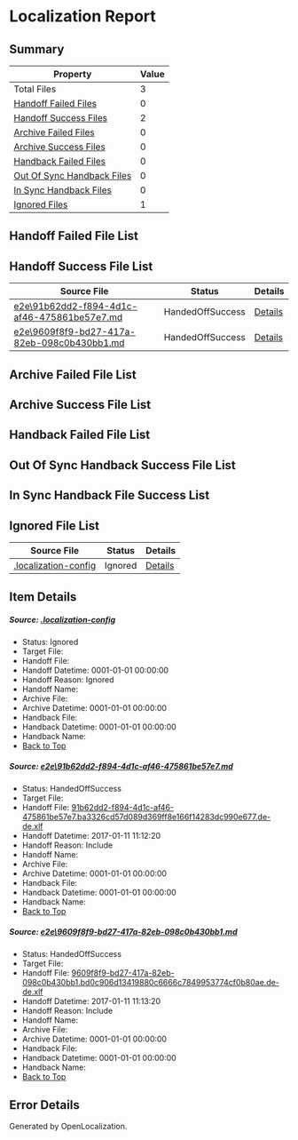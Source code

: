 # <a name='report-top'></a> Localization Report

## Summary
 Property | Value 
 -------- | ----- 
 Total Files | 3
[ Handoff Failed Files ](#handoff-failed-list)| 0
[ Handoff Success Files ](#handoff-success-list)| 2
[ Archive Failed Files ](#archive-failed-list)| 0
[ Archive Success Files ](#archive-success-list)| 0
[ Handback Failed Files ](#handback-failed-list)| 0
[ Out Of Sync Handback Files ](#outofsync-handback-success-list)| 0
[ In Sync Handback Files ](#insync-handback-success-list)| 0
[ Ignored Files ](#ignored-list)| 1

## <a name='handoff-failed-list'></a> Handoff Failed File List

## <a name='handoff-success-list'></a> Handoff Success File List
 Source File | Status | Details 
 ----------- | ------ | ------- 
 [e2e\91b62dd2-f894-4d1c-af46-475861be57e7.md](https://github.com/OpenLocalizationTestOrg/ol-test0/blob/662c118456b568a0d230b4a7e41ee640e0cf629c/e2e/91b62dd2-f894-4d1c-af46-475861be57e7.md) | HandedOffSuccess | [Details](#842ecf3affb5858689efc60cf426495ebb5a1b061)
 [e2e\9609f8f9-bd27-417a-82eb-098c0b430bb1.md](https://github.com/OpenLocalizationTestOrg/ol-test0/blob/662c118456b568a0d230b4a7e41ee640e0cf629c/e2e/9609f8f9-bd27-417a-82eb-098c0b430bb1.md) | HandedOffSuccess | [Details](#de4b5327e1a400275dda376efb1f1bdec11adcf62)

## <a name='archive-failed-list'></a> Archive Failed File List

## <a name='archive-success-list'></a> Archive Success File List

## <a name='handback-failed-list'></a> Handback Failed File List

## <a name='outofsync-handback-success-list'></a> Out Of Sync Handback Success File List

## <a name='insync-handback-success-list'></a> In Sync Handback File Success List

## <a name='ignored-list'></a> Ignored File List
 Source File | Status | Details 
 ----------- | ------ | ------- 
 [.localization-config](https://github.com/OpenLocalizationTestOrg/ol-test0/blob/662c118456b568a0d230b4a7e41ee640e0cf629c/.localization-config) | Ignored | [Details](#cb0632cf59c1387fc1742bfb9fa3c47f87e2e5c90)

## Item Details
##### <a name='cb0632cf59c1387fc1742bfb9fa3c47f87e2e5c90'></a> Source: [.localization-config](https://github.com/OpenLocalizationTestOrg/ol-test0/blob/662c118456b568a0d230b4a7e41ee640e0cf629c/.localization-config)
* Status: Ignored
* Target File: 
* Handoff File: 
* Handoff Datetime: 0001-01-01 00:00:00
* Handoff Reason: Ignored
* Handoff Name: 
* Archive File: 
* Archive Datetime: 0001-01-01 00:00:00
* Handback File: 
* Handback Datetime: 0001-01-01 00:00:00
* Handback Name: 
* [Back to Top](#report-top)

##### <a name='842ecf3affb5858689efc60cf426495ebb5a1b061'></a> Source: [e2e\91b62dd2-f894-4d1c-af46-475861be57e7.md](https://github.com/OpenLocalizationTestOrg/ol-test0/blob/662c118456b568a0d230b4a7e41ee640e0cf629c/e2e/91b62dd2-f894-4d1c-af46-475861be57e7.md)
* Status: HandedOffSuccess
* Target File: 
* Handoff File: [91b62dd2-f894-4d1c-af46-475861be57e7.ba3326cd57d089d369ff8e166f14283dc990e677.de-de.xlf](https://github.com/OpenLocalizationTestOrg/ol-test0-handoff/blob/52455c7cc9b2a261c0258ff6ef383eb5c4d08fde/ol-handoff/OpenLocalizationTestOrg/ol-test0-dede/shujia/ht/91b62dd2-f894-4d1c-af46-475861be57e7.ba3326cd57d089d369ff8e166f14283dc990e677.de-de.xlf)
* Handoff Datetime: 2017-01-11 11:12:20
* Handoff Reason: Include
* Handoff Name: 
* Archive File: 
* Archive Datetime: 0001-01-01 00:00:00
* Handback File: 
* Handback Datetime: 0001-01-01 00:00:00
* Handback Name: 
* [Back to Top](#report-top)

##### <a name='de4b5327e1a400275dda376efb1f1bdec11adcf62'></a> Source: [e2e\9609f8f9-bd27-417a-82eb-098c0b430bb1.md](https://github.com/OpenLocalizationTestOrg/ol-test0/blob/662c118456b568a0d230b4a7e41ee640e0cf629c/e2e/9609f8f9-bd27-417a-82eb-098c0b430bb1.md)
* Status: HandedOffSuccess
* Target File: 
* Handoff File: [9609f8f9-bd27-417a-82eb-098c0b430bb1.bd0c906d13419880c6666c7849953774cf0b80ae.de-de.xlf](https://github.com/OpenLocalizationTestOrg/ol-test0-handoff/blob/b2a0b184cbe1ec0d7c045adfbaa26cf16f0e4809/ol-handoff/OpenLocalizationTestOrg/ol-test0-dede/shujia/ht/9609f8f9-bd27-417a-82eb-098c0b430bb1.bd0c906d13419880c6666c7849953774cf0b80ae.de-de.xlf)
* Handoff Datetime: 2017-01-11 11:13:20
* Handoff Reason: Include
* Handoff Name: 
* Archive File: 
* Archive Datetime: 0001-01-01 00:00:00
* Handback File: 
* Handback Datetime: 0001-01-01 00:00:00
* Handback Name: 
* [Back to Top](#report-top)


## Error Details

Generated by OpenLocalization.

